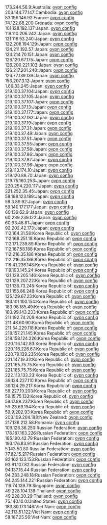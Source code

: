 173.244.56.9:Australia: [ovpn config](vpn/173_244_56_9.ovpn)  
203.144.77.147:Cambodia: [ovpn config](vpn/203_144_77_147.ovpn)  
83.196.146.92:France: [ovpn config](vpn/83_196_146_92.ovpn)  
74.122.88.200:Grenada: [ovpn config](vpn/74_122_88_200.ovpn)  
101.128.192.137:Japan: [ovpn config](vpn/101_128_192_137.ovpn)  
118.110.206.242:Japan: [ovpn config](vpn/118_110_206_242.ovpn)  
121.116.53.240:Japan: [ovpn config](vpn/121_116_53_240.ovpn)  
122.208.194.129:Japan: [ovpn config](vpn/122_208_194_129.ovpn)  
124.211.192.57:Japan: [ovpn config](vpn/124_211_192_57.ovpn)  
124.214.70.151:Japan: [ovpn config](vpn/124_214_70_151.ovpn)  
126.120.67.175:Japan: [ovpn config](vpn/126_120_67_175.ovpn)  
126.200.221.103:Japan: [ovpn config](vpn/126_200_221_103.ovpn)  
126.217.201.240:Japan: [ovpn config](vpn/126_217_201_240.ovpn)  
126.77.139.139:Japan: [ovpn config](vpn/126_77_139_139.ovpn)  
153.207.3.12:Japan: [ovpn config](vpn/153_207_3_12.ovpn)  
1.66.33.245:Japan: [ovpn config](vpn/1_66_33_245.ovpn)  
219.100.37.104:Japan: [ovpn config](vpn/219_100_37_104.ovpn)  
219.100.37.105:Japan: [ovpn config](vpn/219_100_37_105.ovpn)  
219.100.37.107:Japan: [ovpn config](vpn/219_100_37_107.ovpn)  
219.100.37.13:Japan: [ovpn config](vpn/219_100_37_13.ovpn)  
219.100.37.177:Japan: [ovpn config](vpn/219_100_37_177.ovpn)  
219.100.37.182:Japan: [ovpn config](vpn/219_100_37_182.ovpn)  
219.100.37.19:Japan: [ovpn config](vpn/219_100_37_19.ovpn)  
219.100.37.31:Japan: [ovpn config](vpn/219_100_37_31.ovpn)  
219.100.37.49:Japan: [ovpn config](vpn/219_100_37_49.ovpn)  
219.100.37.51:Japan: [ovpn config](vpn/219_100_37_51.ovpn)  
219.100.37.55:Japan: [ovpn config](vpn/219_100_37_55.ovpn)  
219.100.37.58:Japan: [ovpn config](vpn/219_100_37_58.ovpn)  
219.100.37.86:Japan: [ovpn config](vpn/219_100_37_86.ovpn)  
219.100.37.87:Japan: [ovpn config](vpn/219_100_37_87.ovpn)  
219.100.37.96:Japan: [ovpn config](vpn/219_100_37_96.ovpn)  
219.113.174.10:Japan: [ovpn config](vpn/219_113_174_10.ovpn)  
219.120.88.70:Japan: [ovpn config](vpn/219_120_88_70.ovpn)  
219.75.160.253:Japan: [ovpn config](vpn/219_75_160_253.ovpn)  
220.254.220.117:Japan: [ovpn config](vpn/220_254_220_117.ovpn)  
221.252.35.45:Japan: [ovpn config](vpn/221_252_35_45.ovpn)  
58.188.123.189:Japan: [ovpn config](vpn/58_188_123_189.ovpn)  
58.3.89.92:Japan: [ovpn config](vpn/58_3_89_92.ovpn)  
59.140.177.177:Japan: [ovpn config](vpn/59_140_177_177.ovpn)  
60.139.62.9:Japan: [ovpn config](vpn/60_139_62_9.ovpn)  
60.239.239.122:Japan: [ovpn config](vpn/60_239_239_122.ovpn)  
60.93.48.81:Japan: [ovpn config](vpn/60_93_48_81.ovpn)  
92.202.42.173:Japan: [ovpn config](vpn/92_202_42_173.ovpn)  
112.164.31.58:Korea Republic of: [ovpn config](vpn/112_164_31_58.ovpn)  
112.168.251.18:Korea Republic of: [ovpn config](vpn/112_168_251_18.ovpn)  
112.171.239.89:Korea Republic of: [ovpn config](vpn/112_171_239_89.ovpn)  
112.187.58.188:Korea Republic of: [ovpn config](vpn/112_187_58_188.ovpn)  
112.216.35.186:Korea Republic of: [ovpn config](vpn/112_216_35_186.ovpn)  
112.216.35.186:Korea Republic of: [ovpn config](vpn/112_216_35_186.ovpn)  
118.41.236.148:Korea Republic of: [ovpn config](vpn/118_41_236_148.ovpn)  
119.193.145.24:Korea Republic of: [ovpn config](vpn/119_193_145_24.ovpn)  
121.129.205.146:Korea Republic of: [ovpn config](vpn/121_129_205_146.ovpn)  
121.129.207.22:Korea Republic of: [ovpn config](vpn/121_129_207_22.ovpn)  
121.136.73.245:Korea Republic of: [ovpn config](vpn/121_136_73_245.ovpn)  
121.155.86.248:Korea Republic of: [ovpn config](vpn/121_155_86_248.ovpn)  
125.129.67.23:Korea Republic of: [ovpn config](vpn/125_129_67_23.ovpn)  
183.101.100.154:Korea Republic of: [ovpn config](vpn/183_101_100_154.ovpn)  
183.96.185.49:Korea Republic of: [ovpn config](vpn/183_96_185_49.ovpn)  
183.99.143.233:Korea Republic of: [ovpn config](vpn/183_99_143_233.ovpn)  
211.192.74.206:Korea Republic of: [ovpn config](vpn/211_192_74_206.ovpn)  
211.48.60.90:Korea Republic of: [ovpn config](vpn/211_48_60_90.ovpn)  
211.54.229.118:Korea Republic of: [ovpn config](vpn/211_54_229_118.ovpn)  
218.157.21.145:Korea Republic of: [ovpn config](vpn/218_157_21_145.ovpn)  
218.158.124.226:Korea Republic of: [ovpn config](vpn/218_158_124_226.ovpn)  
220.116.142.83:Korea Republic of: [ovpn config](vpn/220_116_142_83.ovpn)  
220.116.226.67:Korea Republic of: [ovpn config](vpn/220_116_226_67.ovpn)  
220.79.139.235:Korea Republic of: [ovpn config](vpn/220_79_139_235.ovpn)  
221.147.19.32:Korea Republic of: [ovpn config](vpn/221_147_19_32.ovpn)  
221.165.75.75:Korea Republic of: [ovpn config](vpn/221_165_75_75.ovpn)  
221.165.75.75:Korea Republic of: [ovpn config](vpn/221_165_75_75.ovpn)  
222.113.133.23:Korea Republic of: [ovpn config](vpn/222_113_133_23.ovpn)  
39.124.227.110:Korea Republic of: [ovpn config](vpn/39_124_227_110.ovpn)  
39.124.29.217:Korea Republic of: [ovpn config](vpn/39_124_29_217.ovpn)  
58.227.19.203:Korea Republic of: [ovpn config](vpn/58_227_19_203.ovpn)  
59.15.75.133:Korea Republic of: [ovpn config](vpn/59_15_75_133.ovpn)  
59.17.88.237:Korea Republic of: [ovpn config](vpn/59_17_88_237.ovpn)  
59.23.69.194:Korea Republic of: [ovpn config](vpn/59_23_69_194.ovpn)  
59.9.202.93:Korea Republic of: [ovpn config](vpn/59_9_202_93.ovpn)  
203.109.204.188:New Zealand: [ovpn config](vpn/203_109_204_188.ovpn)  
217.138.212.58:Romania: [ovpn config](vpn/217_138_212_58.ovpn)  
109.126.36.250:Russian Federation: [ovpn config](vpn/109_126_36_250.ovpn)  
178.187.163.226:Russian Federation: [ovpn config](vpn/178_187_163_226.ovpn)  
185.190.42.79:Russian Federation: [ovpn config](vpn/185_190_42_79.ovpn)  
193.176.83.91:Russian Federation: [ovpn config](vpn/193_176_83_91.ovpn)  
5.143.50.80:Russian Federation: [ovpn config](vpn/5_143_50_80.ovpn)  
77.82.15.217:Russian Federation: [ovpn config](vpn/77_82_15_217.ovpn)  
82.162.123.153:Russian Federation: [ovpn config](vpn/82_162_123_153.ovpn)  
93.81.107.82:Russian Federation: [ovpn config](vpn/93_81_107_82.ovpn)  
94.137.16.44:Russian Federation: [ovpn config](vpn/94_137_16_44.ovpn)  
94.233.248.18:Russian Federation: [ovpn config](vpn/94_233_248_18.ovpn)  
94.245.144.221:Russian Federation: [ovpn config](vpn/94_245_144_221.ovpn)  
119.74.139.79:Singapore: [ovpn config](vpn/119_74_139_79.ovpn)  
49.228.104.138:Thailand: [ovpn config](vpn/49_228_104_138.ovpn)  
49.228.30.29:Thailand: [ovpn config](vpn/49_228_30_29.ovpn)  
75.140.10.0:United States: [ovpn config](vpn/75_140_10_0.ovpn)  
183.80.173.146:Viet Nam: [ovpn config](vpn/183_80_173_146.ovpn)  
42.113.51.122:Viet Nam: [ovpn config](vpn/42_113_51_122.ovpn)  
58.187.25.56:Viet Nam: [ovpn config](vpn/58_187_25_56.ovpn)  
